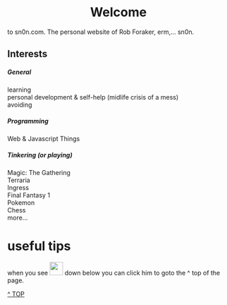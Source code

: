 <center>

# Welcome
<canvas id="blokzCanva"></canvas>
  
</center>

<script defer src="../js/hiveland.js"></script>

to sn0n.com. The personal website of Rob Foraker, erm,... sn0n.

## Interests

##### General

learning\
personal development & self-help (midlife crisis of a mess)\
avoiding 

##### Programming

Web & Javascript Things

##### Tinkering (or playing)

Magic: The Gathering\
Terraria\
Ingress\
Final Fantasy 1\
Pokemon\
Chess\
more...

# useful tips 
when you see 
<img onclick="javascript:location.href='#'" src="../images/puffboy.gif" height="30px" width="30px"> down below you can click him to goto the ^ top of the page.

<a class="topOfPage" href="#top" title="Go to the top of this page">^ TOP</a>
